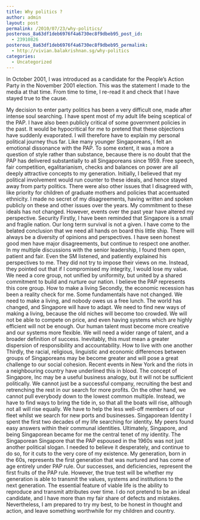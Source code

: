 ```yaml
---
title: Why politics ?
author: admin
layout: post
permalink: /2010/07/23/why-politics/
posterous_8a63df1deb6976f4a6730ec8f9dbeb95_post_id:
  - 23910826
posterous_8a63df1deb6976f4a6730ec8f9dbeb95_permalink:
  - http://vivian.balakrishnan.sg/why-politics
categories:
  - Uncategorized
---
```

<p>In October 2001, I was introduced as a candidate for the People&#8217;s Action Party in the November 2001 election. This was the statement I made to the media at that time. From time to time, I re-read it and check that I have stayed true to the cause.</p>

<p>My decision to enter party politics has been a very difficult one, made after intense soul searching. I have spent most of my adult life being sceptical of the PAP. I have also been publicly critical of some government policies in the past. It would be hypocritical for me to pretend that these objections have suddenly evaporated. I will therefore have to explain my personal political journey thus far. Like many younger Singaporeans, I felt an emotional dissonance with the PAP. To some extent, it was a more a question of style rather than substance, because there is no doubt that the PAP has delivered substantially to all Singaporeans since 1959. Free speech, fair competition, egalitarianism, checks and balances on power are all deeply attractive concepts to my generation. Initially, I believed that my political involvement would run counter to these ideals, and hence stayed away from party politics. There were also other issues that I disagreed with, like priority for children of graduate mothers and policies that accentuated ethnicity. I made no secret of my disagreements, having written and spoken publicly on these and other issues over the years. My commitment to these ideals has not changed. However, events over the past year have altered my perspective. Security Firstly, I have been reminded that Singapore is a small and fragile nation. Our long term survival is not a given. I have come to the belated conclusion that we need all hands on board this little ship. There will always be a diversity of opinions and perspectives. I have seen honest good men have major disagreements, but continue to respect one another. In my multiple discussions with the senior leadership, I found them open, patient and fair. Even the SM listened, and patiently explained his perspectives to me. They did not try to impose their views on me. Instead, they pointed out that if I compromised my integrity, I would lose my value. We need a core group, not unified by uniformity, but united by a shared commitment to build and nurture our nation. I believe the PAP represents this core group. How to make a living Secondly, the economic recession has been a reality check for me. Some fundamentals have not changed. We need to make a living, and nobody owes us a free lunch. The world has changed, and Singapore will have to adapt. We need to find new ways of making a living, because the old niches will become too crowded. We will not be able to compete on price, and even having systems which are highly efficient will not be enough. Our human talent must become more creative and our systems more flexible. We will need a wider range of talent, and a broader definition of success. Inevitably, this must mean a greater dispersion of responsibility and accountability. How to live with one another Thirdly, the racial, religious, linguistic and economic differences between groups of Singaporeans may be become greater and will pose a great challenge to our social cohesion. Recent events in New York and the riots in a neighbouring country have underlined this in blood. The concept of Singapore, Inc may be a useful business analogy, but it will not be sufficient politically. We cannot just be a successful company, recruiting the best and retrenching the rest in our search for more profits. On the other hand, we cannot pull everybody down to the lowest common multiple. Instead, we have to find ways to bring the tide in, so that all the boats will rise, although not all will rise equally. We have to help the less well-off members of our fleet whilst we search for new ports and businesses. Singaporean Identity I spent the first two decades of my life searching for identity. My peers found easy answers within their communal identities. Ultimately, Singapore, and being Singaporean became for me the central tenet of my identity. The Singaporean Singapore that the PAP espoused in the 1960s was not just another political slogan. I needed to believe it desperately, and continue to do so, for it cuts to the very core of my existence. My generation, born in the 60s, represents the first generation that was nurtured and has come of age entirely under PAP rule. Our successes, and deficiencies, represent the first fruits of the PAP rule. However, the true test will be whether my generation is able to transmit the values, systems and institutions to the next generation. The essential feature of viable life is the ability to reproduce and transmit attributes over time. I do not pretend to be an ideal candidate, and I have more than my fair share of defects and mistakes. Nevertheless, I am prepared to try my best, to be honest in thought and action, and leave something worthwhile for my children and country.</p>

